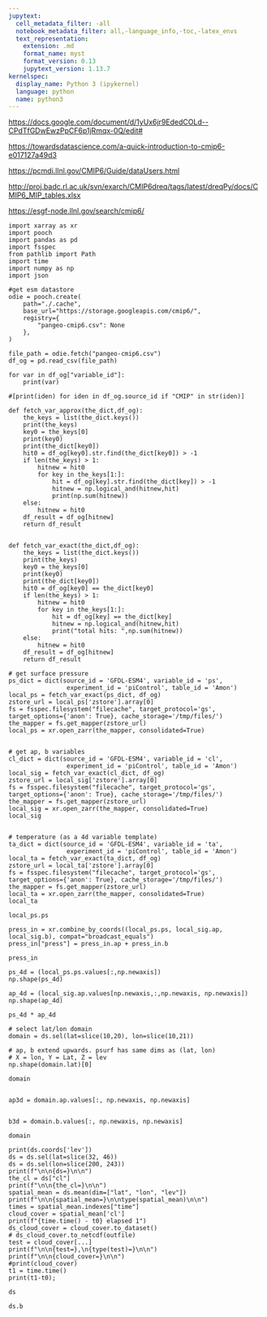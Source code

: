 ```yaml
---
jupytext:
  cell_metadata_filter: -all
  notebook_metadata_filter: all,-language_info,-toc,-latex_envs
  text_representation:
    extension: .md
    format_name: myst
    format_version: 0.13
    jupytext_version: 1.13.7
kernelspec:
  display_name: Python 3 (ipykernel)
  language: python
  name: python3
---
```


https://docs.google.com/document/d/1yUx6jr9EdedCOLd--CPdTfGDwEwzPpCF6p1jRmqx-0Q/edit#

https://towardsdatascience.com/a-quick-introduction-to-cmip6-e017127a49d3

https://pcmdi.llnl.gov/CMIP6/Guide/dataUsers.html

http://proj.badc.rl.ac.uk/svn/exarch/CMIP6dreq/tags/latest/dreqPy/docs/CMIP6_MIP_tables.xlsx

https://esgf-node.llnl.gov/search/cmip6/

```{code-cell} ipython3
import xarray as xr
import pooch
import pandas as pd
import fsspec
from pathlib import Path
import time
import numpy as np
import json
```

```{code-cell} ipython3
#get esm datastore
odie = pooch.create(
    path="./.cache",
    base_url="https://storage.googleapis.com/cmip6/",
    registry={
        "pangeo-cmip6.csv": None
    },
)
```

```{code-cell} ipython3
file_path = odie.fetch("pangeo-cmip6.csv")
df_og = pd.read_csv(file_path)
```

```{code-cell} ipython3
for var in df_og["variable_id"]:
    print(var)
```

```{code-cell} ipython3
#[print(iden) for iden in df_og.source_id if "CMIP" in str(iden)]
```

```{code-cell} ipython3
def fetch_var_approx(the_dict,df_og):
    the_keys = list(the_dict.keys())
    print(the_keys)
    key0 = the_keys[0]
    print(key0)
    print(the_dict[key0])
    hit0 = df_og[key0].str.find(the_dict[key0]) > -1
    if len(the_keys) > 1:
        hitnew = hit0
        for key in the_keys[1:]:
            hit = df_og[key].str.find(the_dict[key]) > -1
            hitnew = np.logical_and(hitnew,hit)
            print(np.sum(hitnew))
    else:
        hitnew = hit0
    df_result = df_og[hitnew]
    return df_result


def fetch_var_exact(the_dict,df_og):
    the_keys = list(the_dict.keys())
    print(the_keys)
    key0 = the_keys[0]
    print(key0)
    print(the_dict[key0])
    hit0 = df_og[key0] == the_dict[key0]
    if len(the_keys) > 1:
        hitnew = hit0
        for key in the_keys[1:]:
            hit = df_og[key] == the_dict[key]
            hitnew = np.logical_and(hitnew,hit)
            print("total hits: ",np.sum(hitnew))
    else:
        hitnew = hit0
    df_result = df_og[hitnew]
    return df_result
```

```{code-cell} ipython3
# get surface pressure 
ps_dict = dict(source_id = 'GFDL-ESM4', variable_id = 'ps',
                experiment_id = 'piControl', table_id = 'Amon')
local_ps = fetch_var_exact(ps_dict, df_og)
zstore_url = local_ps['zstore'].array[0]
fs = fsspec.filesystem("filecache", target_protocol='gs', target_options={'anon': True}, cache_storage='/tmp/files/')
the_mapper = fs.get_mapper(zstore_url)
local_ps = xr.open_zarr(the_mapper, consolidated=True)


# get ap, b variables
cl_dict = dict(source_id = 'GFDL-ESM4', variable_id = 'cl',
                experiment_id = 'piControl', table_id = 'Amon')
local_sig = fetch_var_exact(cl_dict, df_og)
zstore_url = local_sig['zstore'].array[0]
fs = fsspec.filesystem("filecache", target_protocol='gs', target_options={'anon': True}, cache_storage='/tmp/files/')
the_mapper = fs.get_mapper(zstore_url)
local_sig = xr.open_zarr(the_mapper, consolidated=True)
local_sig


# temperature (as a 4d variable template)
ta_dict = dict(source_id = 'GFDL-ESM4', variable_id = 'ta',
                experiment_id = 'piControl', table_id = 'Amon')
local_ta = fetch_var_exact(ta_dict, df_og)
zstore_url = local_ta['zstore'].array[0]
fs = fsspec.filesystem("filecache", target_protocol='gs', target_options={'anon': True}, cache_storage='/tmp/files/')
the_mapper = fs.get_mapper(zstore_url)
local_ta = xr.open_zarr(the_mapper, consolidated=True)
local_ta
```

```{code-cell} ipython3
local_ps.ps
```

```{code-cell} ipython3
press_in = xr.combine_by_coords((local_ps.ps, local_sig.ap, local_sig.b), compat="broadcast_equals")
press_in["press"] = press_in.ap + press_in.b
```

```{code-cell} ipython3
press_in
```

```{code-cell} ipython3
ps_4d = (local_ps.ps.values[:,np.newaxis])
np.shape(ps_4d)
```

```{code-cell} ipython3
ap_4d = (local_sig.ap.values[np.newaxis,:,np.newaxis, np.newaxis])
np.shape(ap_4d)
```

```{code-cell} ipython3
ps_4d * ap_4d
```

```{code-cell} ipython3
# select lat/lon domain
domain = ds.sel(lat=slice(10,20), lon=slice(10,21))

# ap, b extend upwards. psurf has same dims as (lat, lon)
# X = lon, Y = Lat, Z = lev
np.shape(domain.lat)[0]
```

```{code-cell} ipython3
domain
```

```{code-cell} ipython3

```

```{code-cell} ipython3
ap3d = domain.ap.values[:, np.newaxis, np.newaxis]


b3d = domain.b.values[:, np.newaxis, np.newaxis]

domain
```

```{code-cell} ipython3
print(ds.coords['lev'])
ds = ds.sel(lat=slice(32, 46))
ds = ds.sel(lon=slice(200, 243))
print(f"\n\n{ds=}\n\n")
the_cl = ds["cl"]
print(f"\n\n{the_cl=}\n\n")
spatial_mean = ds.mean(dim=["lat", "lon", "lev"])
print(f"\n\n{spatial_mean=}\n\ntype(spatial_mean)\n\n")
times = spatial_mean.indexes["time"]
cloud_cover = spatial_mean['cl']
print(f"{time.time() - t0} elapsed 1")
ds_cloud_cover = cloud_cover.to_dataset()
# ds_cloud_cover.to_netcdf(outfile)
test = cloud_cover[...]
print(f"\n\n{test=},\n{type(test)=}\n\n")
print(f"\n\n{cloud_cover=}\n\n")
#print(cloud_cover)
t1 = time.time()
print(t1-t0);
```

```{code-cell} ipython3
ds
```

```{code-cell} ipython3
ds.b
```

